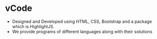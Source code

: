 # vCode

* Designed and Developed using HTML, CSS, Bootstrap and a package which is HighlightJS.
* We provide programs of different languages along with their solutions
